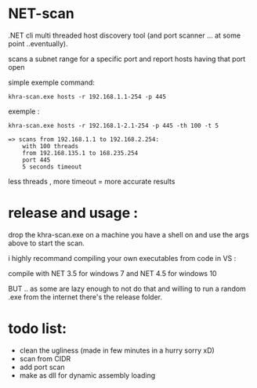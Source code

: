 # NET-scan
.NET cli multi threaded host discovery tool (and port scanner ... at some point ..eventually).

scans a subnet range for a specific port and report hosts having that port open
 
 simple exemple command:
 ```
 khra-scan.exe hosts -r 192.168.1.1-254 -p 445
 ```

exemple :
```
khra-scan.exe hosts -r 192.168.1-2.1-254 -p 445 -th 100 -t 5
```

```
=> scans from 192.168.1.1 to 192.168.2.254:
    with 100 threads
    from 192.168.135.1 to 168.235.254 
    port 445
    5 seconds timeout
```
less threads , more timeout = more accurate results

# release and usage :

drop the khra-scan.exe on a machine you have a shell on and use the args above to start the scan.

i highly recommand compiling your own executables from code in VS :

compile with NET 3.5 for windows 7
and NET 4.5 for windows 10


BUT .. as some are lazy enough to not do that and willing to run a random .exe from the internet there's the release folder.
 
# todo list:
- clean the ugliness (made in few minutes in a hurry sorry xD)
- scan from CIDR
- add port scan
- make as dll for dynamic assembly loading
